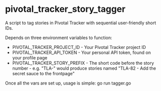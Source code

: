pivotal_tracker_story_tagger
============================

A script to tag stories in Pivotal Tracker with sequential user-friendly short IDs.

Depends on three environment variables to function:

* PIVOTAL_TRACKER_PROJECT_ID - Your Pivotal Tracker project ID
* PIVOTAL_TRACKER_API_TOKEN - Your personal API token, found on your profile page
* PIVOTAL_TRACKER_STORY_PREFIX - The short code before the story number - e.g. "TLA-" would produce stories named "TLA-82 - Add the secret sauce to the frontpage"

Once all the vars are set up, usage is simple:
    go run tagger.go
